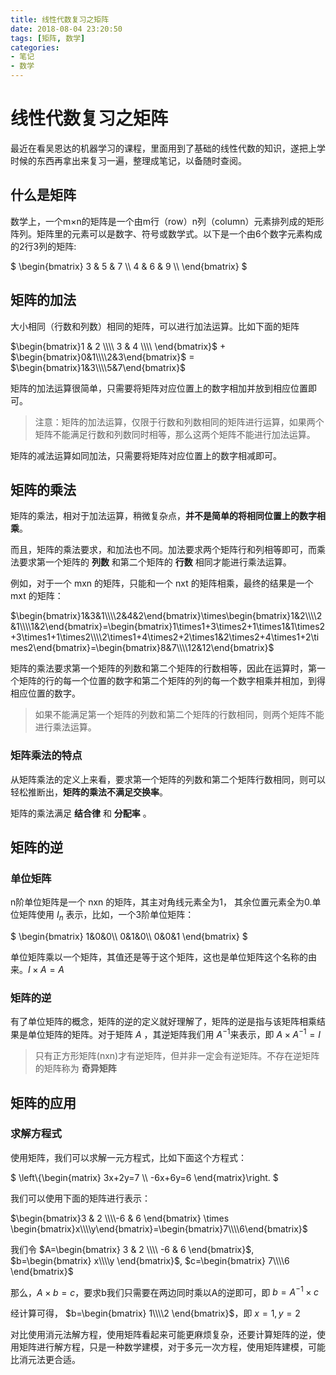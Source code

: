 ```yaml
---
title: 线性代数复习之矩阵
date: 2018-08-04 23:20:50
tags: [矩阵, 数学]
categories:
- 笔记
- 数学
---
```


# 线性代数复习之矩阵

最近在看吴恩达的机器学习的课程，里面用到了基础的线性代数的知识，遂把上学时候的东西再拿出来复习一遍，整理成笔记，以备随时查阅。

<!-- more -->

## 什么是矩阵
数学上，一个m×n的矩阵是一个由m行（row）n列（column）元素排列成的矩形阵列。矩阵里的元素可以是数字、符号或数学式。以下是一个由6个数字元素构成的2行3列的矩阵:

$
\begin{bmatrix}
3 & 5 & 7 \\\\
4 & 6 & 9 \\\\
\end{bmatrix}
$

## 矩阵的加法
大小相同（行数和列数）相同的矩阵，可以进行加法运算。比如下面的矩阵

$\begin{bmatrix}1 & 2 \\\\ 3 & 4 \\\\ \end{bmatrix}$ + $\begin{bmatrix}0&1\\\\2&3\end{bmatrix}$ = $\begin{bmatrix}1&3\\\\5&7\end{bmatrix}$

矩阵的加法运算很简单，只需要将矩阵对应位置上的数字相加并放到相应位置即可。

> 注意：矩阵的加法运算，仅限于行数和列数相同的矩阵进行运算，如果两个矩阵不能满足行数和列数同时相等，那么这两个矩阵不能进行加法运算。

矩阵的减法运算如同加法，只需要将矩阵对应位置上的数字相减即可。

## 矩阵的乘法
矩阵的乘法，相对于加法运算，稍微复杂点，**并不是简单的将相同位置上的数字相乘**。

而且，矩阵的乘法要求，和加法也不同。加法要求两个矩阵行和列相等即可，而乘法要求第一个矩阵的 **列数** 和第二个矩阵的 **行数** 相同才能进行乘法运算。

例如，对于一个 mxn 的矩阵，只能和一个 nxt 的矩阵相乘，最终的结果是一个 mxt 的矩阵：

$\begin{bmatrix}1&3&1\\\\2&4&2\end{bmatrix}\times\begin{bmatrix}1&2\\\\2&1\\\\1&2\end{bmatrix}=\begin{bmatrix}1\times1+3\times2+1\times1&1\times2+3\times1+1\times2\\\\2\times1+4\times2+2\times1&2\times2+4\times1+2\times2\end{bmatrix}=\begin{bmatrix}8&7\\\\12&12\end{bmatrix}$

矩阵的乘法要求第一个矩阵的列数和第二个矩阵的行数相等，因此在运算时，第一个矩阵的行的每一个位置的数字和第二个矩阵的列的每一个数字相乘并相加，到得相应位置的数字。

> 如果不能满足第一个矩阵的列数和第二个矩阵的行数相同，则两个矩阵不能进行乘法运算。

### 矩阵乘法的特点

从矩阵乘法的定义上来看，要求第一个矩阵的列数和第二个矩阵行数相同，则可以轻松推断出，**矩阵的乘法不满足交换率**。

矩阵的乘法满足 **结合律** 和 **分配率** 。

## 矩阵的逆
### 单位矩阵
n阶单位矩阵是一个 nxn 的矩阵，其主对角线元素全为1， 其余位置元素全为0.单位矩阵使用 $I_n$ 表示，比如，一个3阶单位矩阵：

$
\begin{bmatrix}
1&0&0\\\\
0&1&0\\\\
0&0&1
\end{bmatrix}
$

单位矩阵乘以一个矩阵，其值还是等于这个矩阵，这也是单位矩阵这个名称的由来。$I \times A=A$

### 矩阵的逆
有了单位矩阵的概念，矩阵的逆的定义就好理解了，矩阵的逆是指与该矩阵相乘结果是单位矩阵的矩阵。对于矩阵 $A$ ，其逆矩阵我们用 $A^{-1}$来表示，即 $A \times A^{-1}=I$

> 只有正方形矩阵(nxn)才有逆矩阵，但并非一定会有逆矩阵。不存在逆矩阵的矩阵称为 **奇异矩阵**

## 矩阵的应用
### 求解方程式
使用矩阵，我们可以求解一元方程式，比如下面这个方程式：

$
\left\\{\begin{matrix}
3x+2y=7 \\\\
 -6x+6y=6
\end{matrix}\right.
$

我们可以使用下面的矩阵进行表示：

$\begin{bmatrix}3 & 2 \\\\-6 & 6 \end{bmatrix} \times \begin{bmatrix}x\\\\y\end{bmatrix}=\begin{bmatrix}7\\\\6\end{bmatrix}$

我们令 $A=\begin{bmatrix} 3 & 2 \\\\ -6 & 6 \end{bmatrix}$, $b=\begin{bmatrix} x\\\\y \end{bmatrix}$, $c=\begin{bmatrix} 7\\\\6 \end{bmatrix}$

那么，$A \times b=c$，要求b我们只需要在两边同时乘以A的逆即可，即 $b=A^{-1} \times c$

经计算可得， $b=\begin{bmatrix} 1\\\\2 \end{bmatrix}$，即 $x=1,y=2$

对比使用消元法解方程，使用矩阵看起来可能更麻烦复杂，还要计算矩阵的逆，使用矩阵进行解方程，只是一种数学建模，对于多元一次方程，使用矩阵建模，可能比消元法更合适。
